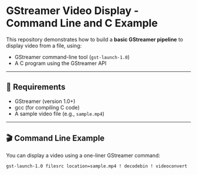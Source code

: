 # GStreamer Video Display - Command Line and C Example

This repository demonstrates how to build a **basic GStreamer pipeline** to display video from a file, using:

- GStreamer command-line tool (`gst-launch-1.0`)
- A C program using the GStreamer API

---

## 🔧 Requirements

- GStreamer (version 1.0+)
- gcc (for compiling C code)
- A sample video file (e.g., `sample.mp4`)

---

## 🎬 Command Line Example

You can display a video using a one-liner GStreamer command:

```bash
gst-launch-1.0 filesrc location=sample.mp4 ! decodebin ! videoconvert ! autovideosink
